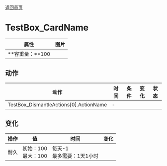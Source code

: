 [返回首页](index.md)  
# TestBox_CardName  
>   
  
  属性  |   图片   
 ----  |  ----:   
 **容重量：**100  |  ![]()   
  
## 动作  
动作  |  时间  |  条件  |  变化  |  状态  
----  |  ----  |  ----  |  ----  |  ----  
TestBox_DismantleActions[0].ActionName  |  -  |    |    |    
## 变化  
操作  |  值  |  时间  |  变化  
----  |  ----  |  ----  |  ----  
耐久  |  初始：100<br>最大：100  |  每天-1<br>最多需要：1天1小时  |    
